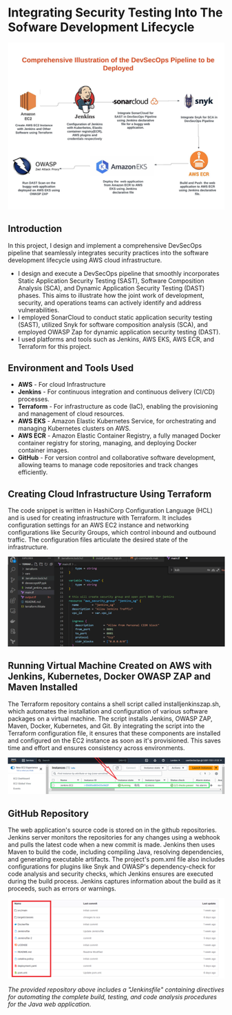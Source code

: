 # Integrating Security Testing Into The Sofware Development Lifecycle
<img src="https://raw.githubusercontent.com/bayulus/devsecops-jenkins-aws/d43e6146dfefaf7f5902677e2872684f4f15d64a/images/DevSecOps-%20Project%20Dissertation.jpg" >

<h2>Introduction</h2> 

In this project, I design and implement a comprehensive DevSecOps pipeline that seamlessly integrates security practices into the software development lifecycle using AWS cloud infrastructure.
  * I design and execute a DevSecOps pipeline that smoothly incorporates Static Application Security Testing (SAST), Software Composition Analysis (SCA), and Dynamic Application Security Testing (DAST) phases. This aims to illustrate how the joint work of development, security, and operations teams can actively identify and address vulnerabilities.
  * I employed SonarCloud to conduct static application security testing (SAST), utilized Snyk for software composition analysis (SCA), and employed OWASP Zap for dynamic application security testing (DAST).
  * I used  platforms and tools such as Jenkins, AWS EKS, AWS ECR, and Terraform for this project.

<h2>Environment and Tools Used</h2>

 * **AWS** - For cloud Infrastructure
 * **Jenkins** -  For continuous integration and continuous delivery (CI/CD) processes.
 * **Terraform** - For infrastructure as code (IaC), enabling the provisioning and management of cloud resources.
 * **AWS EKS** -  Amazon Elastic Kubernetes Service, for orchestrating and managing Kubernetes clusters on AWS.
 * **AWS ECR** - Amazon Elastic Container Registry, a fully managed Docker container registry for storing, managing, and deploying Docker container images.
 * **GitHub** -  For version control and collaborative software development, allowing teams to manage code repositories and track changes efficiently.

<h2>Creating Cloud Infrastructure Using Terraform</h2>
<p>The code snippet is written in HashiCorp Configuration Language (HCL) and is used for creating infrastructure with Terraform. It includes configuration settings for an AWS EC2 instance and networking configurations like Security Groups, which control inbound and outbound traffic. The configuration files articulate the desired state of the infrastructure.</p>

<img src="https://github.com/bayulus/devsecops-jenkins-aws/blob/main/images/mainft.png?raw=true" >

<h2>Running Virtual Machine Created on AWS with Jenkins, Kubernetes, Docker OWASP ZAP and Maven Installed</h2>
<p>The Terraform repository contains a shell script called installjenkinszap.sh, which automates the installation and configuration of various software packages on a virtual machine. The script installs Jenkins, OWASP ZAP, Maven, Docker, Kubernetes, and Git. By integrating the script into the Terraform configuration file, it ensures that these components are installed and configured on the EC2 instance as soon as it's provisioned. This saves time and effort and ensures consistency across environments.</p>

<img src="https://github.com/bayulus/devsecops-jenkins-aws/blob/main/images/8.png" >

<h2>GitHub Repository</h2>
<p>The web application's source code is stored on  in the github repositories. Jenkins server monitors the repositories for any changes using a webhook and pulls the latest code when a new commit is made. Jenkins then uses Maven to build the code, including compiling Java, resolving dependencies, and generating executable artifacts. The project's pom.xml file also includes configurations for plugins like Snyk and OWASP's dependency-check for code analysis and security checks, which Jenkins ensures are executed during the build process. Jenkins captures information about the build as it proceeds, such as errors or warnings.</p>

<img src="https://github.com/bayulus/devsecops-jenkins-aws/blob/main/images/gitrepo.png?raw=true" >

_The provided repository above includes a "Jenkinsfile" containing directives for automating the complete build, testing, and code analysis procedures for the Java web application._










